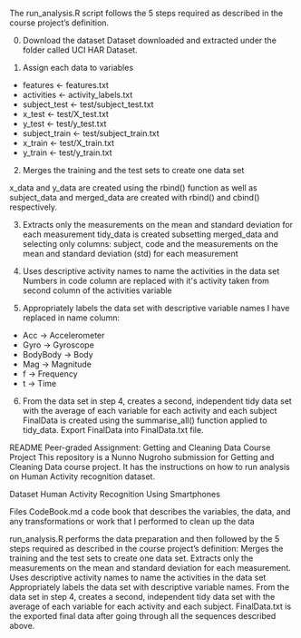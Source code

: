 The run_analysis.R script follows the 5 steps required as described in the course project’s definition.

0. Download the dataset
Dataset downloaded and extracted under the folder called UCI HAR Dataset.

1. Assign each data to variables

  * features <- features.txt 
  * activities <- activity_labels.txt
  * subject_test <- test/subject_test.txt
  * x_test <- test/X_test.txt
  * y_test <- test/y_test.txt
  * subject_train <- test/subject_train.txt
  * x_train <- test/X_train.txt
  * y_train <- test/y_train.txt

2. Merges the training and the test sets to create one data set

x_data and y_data are created using the rbind() function as well as subject_data and merged_data are created with rbind() and cbind() respectively.

3. Extracts only the measurements on the mean and standard deviation for each measurement
tidy_data is created subsetting merged_data and selecting only columns: subject, code and the measurements on the mean and standard deviation (std) for each measurement

4. Uses descriptive activity names to name the activities in the data set
Numbers in code column are replaced with it's activity taken from second column of the activities variable

5. Appropriately labels the data set with descriptive variable names
I have replaced in name column:
* Acc -> Accelerometer
* Gyro -> Gyroscope
* BodyBody -> Body
* Mag -> Magnitude
* f -> Frequency
* t -> Time

6. From the data set in step 4, creates a second, independent tidy data set with the average of each variable for each activity and each subject
FinalData is created using the summarise_all() function applied to tidy_data.
Export FinalData into FinalData.txt file.


README
Peer-graded Assignment: Getting and Cleaning Data Course Project
This repository is a Nunno Nugroho submission for Getting and Cleaning Data course project. It has the instructions on how to run analysis on Human Activity recognition dataset.

Dataset
Human Activity Recognition Using Smartphones

Files
CodeBook.md a code book that describes the variables, the data, and any transformations or work that I performed to clean up the data

run_analysis.R performs the data preparation and then followed by the 5 steps required as described in the course project’s definition:
Merges the training and the test sets to create one data set.
Extracts only the measurements on the mean and standard deviation for each measurement.
Uses descriptive activity names to name the activities in the data set
Appropriately labels the data set with descriptive variable names.
From the data set in step 4, creates a second, independent tidy data set with the average of each variable for each activity and each subject.
FinalData.txt is the exported final data after going through all the sequences described above.

